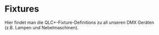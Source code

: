# Fixtures

Hier findet man die QLC+-Fixture-Definitions zu all unseren DMX Geräten (z.B. Lampen und Nebelmaschinen).
